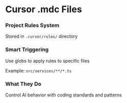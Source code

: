 # Cursor .mdc Files

<div class="two-cols">

<FeatureCard v-click>

### Project Rules System

Stored in `.cursor/rules/` directory

</FeatureCard>

<FeatureCard v-click>

### Smart Triggering

Use globs to apply rules to specific files

Example: `src/services/**/*.ts`

</FeatureCard>

<FeatureCard v-click>

### What They Do

Control AI behavior with coding standards and patterns

</FeatureCard>

</div>
